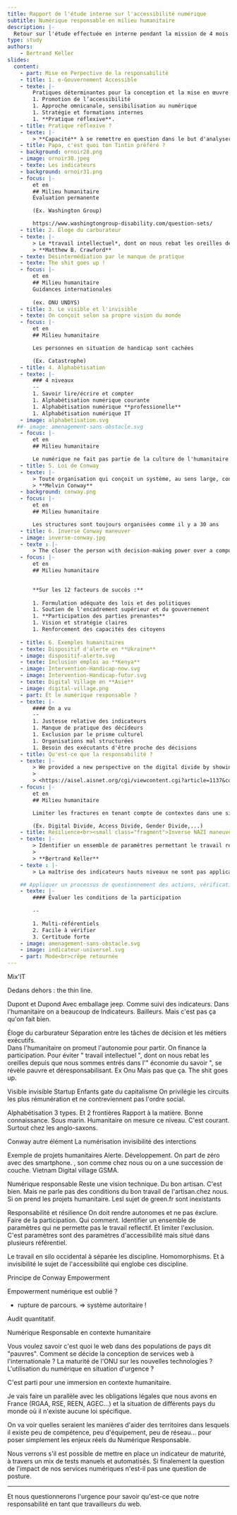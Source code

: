 ```yaml
---
title: Rapport de l'étude interne sur l'accessibilité numérique
subtitle: Numérique responsable en milieu humanitaire
description: |-
  Retour sur l'étude effectuée en interne pendant la mission de 4 mois.
type: study
authors: 
    - Bertrand Keller
slides:
  content:
    - part: Mise en Perpective de la responsabilité
    - title: 1. e-Gouvernement Accessible 
    - texte: |-
        Pratiques déterminantes pour la conception et la mise en œuvre de services d'administration en ligne accessibles : 
        1. Promotion de l’accessibilité
        1. Approche omnicanale, sensibilisation au numérique
        1. Stratégie et formations internes
        1. **Pratique réflexive**.
    - title: Pratique réflexive ?
    - texte: |-
        > **Capacité** à se remettre en question dans le but d'analyser et d'**évaluer** ses actes en lien avec **sa pratique**.
    - title: Papa, c'est quoi ton Tintin préféré ?
    - background: ornoir28.png
    - image: ornoir30.jpeg
    - texte: Les indicateurs
    - background: ornoir31.png
    - focus: |-
        et en
        ## Milieu humanitaire
        Évaluation permanente

        (Ex. Washington Group)

        https://www.washingtongroup-disability.com/question-sets/
    - title: 2. Éloge du carburateur
    - texte: |-
        > Le *travail intellectuel*, dont on nous rebat les oreilles depuis que nous sommes entrés dans l'*économie du savoir*, se révèle pauvre et déresponsabilisant.
        > **Matthew B. Crawford**
    - texte: Désintermédiation par le manque de pratique
    - texte: The shit goes up !
    - focus: |-
        et en
        ## Milieu humanitaire
        Guidances internationales 
        
        (ex. ONU UNDYS)
    - title: 3. Le visible et l'invisible
    - texte: On conçoit selon sa propre vision du monde
    - focus: |-
        et en
        ## Milieu humanitaire

        Les personnes en situation de handicap sont cachées

        (Ex. Catastrophe)
    - title: 4. Alphabétisation
    - texte: |-
        ### 4 niveaux
        --
        1. Savoir lire/écrire et compter
        1. Alphabétisation numérique courante
        1. Alphabétisation numérique **professionelle**
        1. Alphabétisation numérique IT
    - image: alphabetisation.svg
   ##- image: amenagement-sans-obstacle.svg
    - focus: |-
        et en
        ## Milieu humanitaire

        Le numérique ne fait pas partie de la culture de l'humanitaire
    - title: 5. Loi de Conway
    - texte: |-
        > Toute organisation qui conçoit un système, au sens large, concevra une structure qui sera la copie de la structure de communication de l’organisation.
        > **Melvin Conway**
    - background: conway.png
    - focus: |-
        et en
        ## Milieu humanitaire

        Les structures sont toujours organisées comme il y a 30 ans
    - title: 6. Inverse Conway maneuver
    - image: inverse-conway.jpg
    - texte : |-
        > The closer the person with decision-making power over a component is to the engineers who build it, the better the quality.
    - focus: |-
        et en
        ## Milieu humanitaire
        

        **Sur les 12 facteurs de succès :**
        
        1. Formulation adéquate des lois et des politiques
        1. Soutien de l'encadrement supérieur et du gouvernement  
        1. **Participation des parties prenantes**
        1. Vision et stratégie claires 
        1. Renforcement des capacités des citoyens 
        
    - title: 6. Exemples humanitaires
    - texte: Dispositif d'alerte en **Ukraine**
    - image: dispositif-alerte.svg
    - texte: Inclusion emploi au **Kenya**
    - image: Intervention-Handicap-now.svg
    - image: Intervention-Handicap-futur.svg
    - texte: Digital Village en **Asie**
    - image: digital-village.png
    - part: Et le numérique responsable ?
    - texte: |-
        #### On a vu
        --
        1. Justesse relative des indicateurs
        1. Manque de pratique des décideurs
        1. Exclusion par le prisme culturel
        1. Organisations mal structurées
        1. Besoin des exécutants d'être proche des décisions
    - title: Qu'est-ce que la responsabilité ?
    - texte: |-
        > We provided a new perspective on the digital divide by showing that the real problem that has to be addressed, concerns the divide between the **sociocentric** approach of human scale development, and the **technocentric** approach of providing ICT and access to it.
        >
        > <https://aisel.aisnet.org/cgi/viewcontent.cgi?article=1137&context=ecis2004>
    - focus: |-
        et en
        ## Milieu humanitaire

        Limiter les fractures en tenant compte de contextes dans une situation de crises permanentes

        (Ex. Digital Divide, Access Divide, Gender Divide,...)
    - title: Résilience<br><small class="fragment">Inverse NAZI maneuver</small>
    - texte: |-
        > Identifier un ensemble de paramètres permettant le travail réflectif pour maximiser la participation et limiter l'exclusion. 
        >
        > **Bertrand Keller**
    - texte : |-
        > La maîtrise des indicateurs hauts niveaux ne sont pas applicables, tant que : l'alphabétisation numérique courante n'est pas aquise, les indicateurs bas niveaux ne sont pas généralisés, les conditions de participation ne sont présentes.

    ## Appliquer un processus de questionnement des actions, vérification de ces processus.
    - texte: |-
        #### Évaluer les conditions de la participation
        
        --

        1. Multi-référentiels
        2. Facile à vérifier
        3. Certitude forte
    - image: amenagement-sans-obstacle.svg
    - image: indicateur-universel.svg
    - part: Mode<br>crêpe retournée
---
```


Mix'IT

Dedans dehors : the thin line.

Dupont et Dupond
Avec emballage jeep. Comme suivi des indicateurs.
Dans l'humanitaire on a beaucoup de
Indicateurs. Bailleurs. Mais c'est pas ça qu'on fait bien.

Éloge du carburateur 
Séparation entre les tâches de décision et les métiers exécutifs.  
Dans l'humanitaire on promeut l'autonomie pour partir. On finance la participation. Pour éviter 
" travail intellectuel ", dont on nous rebat les oreilles depuis que nous sommes entrés dans l'" économie du savoir ", se révèle pauvre et déresponsabilisant. 
Ex Onu
Mais pas que ça. The shit goes up.

Visible invisible
Startup
Enfants gate du capitalisme
On privilégie les circuits les plus rémunération et ne contreviennent pas l'ordre social.

Alphabétisation
3 types. Et 2 frontières
Rapport à la matière. Bonne connaissance. Sous marin.
Humanitaire on mesure ce niveau. C'est courant. Surtout chez les anglo-saxons.

Conway autre élément
La numérisation invisibilité des interctions

Exemple de projets humanitaires
Alerte. Développement.
On part de zéro avec des smartphone. , son comme chez nous ou on a une succession de couche. Vietnam
Digital village GSMA.

Numérique responsable 
Reste une vision technique. Du bon artisan. 
C'est bien. Mais ne parle pas des conditions du bon travail de l'artisan.chez nous.
Si on prend les projets humanitaire. Lesl sujet de green.fr sont inexistants

Responsabilité et résilience
On doit rendre autonomes et ne pas éxclure. Faire de la participation. Qui comment.
Identifier un ensemble de paramètres qui ne permette pas le travail reflectif. Et limiter l'exclusion.
C'est paramètres sont des paramètres d'accessibilité mais situé dans plusieurs référentiel. 

Le travail en silo occidental à séparée les discipline. Homomorphisms. Et à invisibilité le sujet de l'accessibilité qui englobe ces discipline.










Principe de Conway
Empowerment 

Empowerment numérique est oublié ? 
+ rupture de parcours.
=> système autoritaire !

Audit quantitatif. 





Numérique Responsable en contexte humanitaire

Vous voulez savoir c'est quoi le web dans des populations de pays dit "pauvres". Comment se décide la conception de services web à l'internationale ? La maturité de l'ONU sur les nouvelles technologies ? L'utilisation du numérique en situation d'urgence ?

C'est parti pour une immersion en contexte humanitaire.

Je vais faire un parallèle avec les obligations légales que nous avons en France (RGAA, RSE, REEN, AGEC...) et la situation de différents pays du monde où il n'existe aucune loi spécifique.

On va voir quelles seraient les manières d'aider des territoires dans lesquels il existe peu de compétence, peu d'équipement, peu de réseau... pour poser simplement les enjeux réels du Numérique Responsable.

Nous verrons s'il est possible de mettre en place un indicateur de maturité, à travers un mix de tests manuels et automatisés. Si finalement la question de l'impact de nos services numériques n'est-il pas une question de posture.

----

Et nous questionnerons l'urgence pour savoir qu'est-ce que notre responsabilité en tant que travailleurs du web. 



